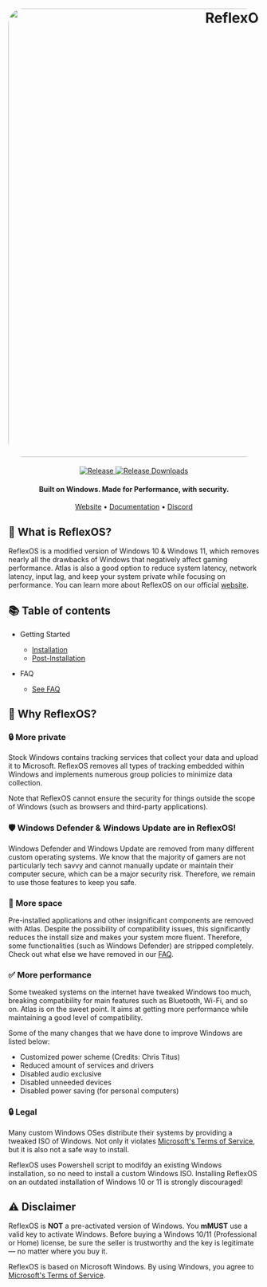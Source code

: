 <h1 align="center">
  <a href="http://reflexos.heo-systems.net"><img src="http://heo-systems.net/ReflexOS-Background.png" alt="ReflexOS" width="900" style="border-radius: 30px"></a>
</h1>
  <p align="center">
    <a href="https://github.com/Hamziee/ReflexOS/releases/latest">
      <img alt="Release" src="https://img.shields.io/github/release/Hamziee/ReflexOS?style=for-the-badge&color=1A91FF" />
    </a>
    <a href="https://github.com/Hamziee/ReflexOS/releases">
      <img alt="Release Downloads" src="https://img.shields.io/github/downloads/Hamziee/ReflexOS/total?style=for-the-badge&logo=github&color=1A91FF" />
    </a>
  </p>
<h4 align="center">Built on Windows. Made for Performance, with security.</h4>

<p align="center">
  <a href="https://reflexos.heo-systems.net/">Website</a>
  •
  <a href="https://reflexos.heo-systems.net/docs">Documentation</a>
  •
  <a href="https://discord.com" target="_blank">Discord</a>
</p>

## 🤔 **What is ReflexOS?**

ReflexOS is a modified version of Windows 10 & Windows 11, which removes nearly all the drawbacks of Windows that negatively affect gaming performance.
Atlas is also a good option to reduce system latency, network latency, input lag, and keep your system private while focusing on performance.
You can learn more about ReflexOS on our official [website](https://reflexos.heo-systems.net).

## 📚 **Table of contents**

- Getting Started
  - [Installation](https://reflexos.heo-systems.net/)
  - [Post-Installation](https://reflexos.heo-systems.net/)

- FAQ
  - [See FAQ](https://reflexos.heo-systems.net/)

## 👀 **Why ReflexOS?**

### 🔒 More private
Stock Windows contains tracking services that collect your data and upload it to Microsoft.
ReflexOS removes all types of tracking embedded within Windows and implements numerous group policies to minimize data collection. 

Note that ReflexOS cannot ensure the security for things outside the scope of Windows (such as browsers and third-party applications).

### 🛡️ Windows Defender & Windows Update are in ReflexOS!
Windows Defender and Windows Update are removed from many different custom operating systems. We know that the majority of gamers are not particularly tech savvy and cannot manually update or maintain their computer secure, which can be a major security risk. Therefore, we remain to use those features to keep you safe.

### 🚀 More space
Pre-installed applications and other insignificant components are removed with Atlas. Despite the possibility of compatibility issues, this significantly reduces the install size and makes your system more fluent. Therefore, some functionalities (such as Windows Defender) are stripped completely.
Check out what else we have removed in our [FAQ](https://docs.atlasos.net/troubleshooting/removed-features).

### ✅ More performance
Some tweaked systems on the internet have tweaked Windows too much, breaking compatibility for main features such as Bluetooth, Wi-Fi, and so on.
Atlas is on the sweet point. It aims at getting more performance while maintaining a good level of compatibility.

Some of the many changes that we have done to improve Windows are listed below:
- Customized power scheme (Credits: Chris Titus)
- Reduced amount of services and drivers
- Disabled audio exclusive
- Disabled unneeded devices
- Disabled power saving (for personal computers)

### 🔒 Legal
Many custom Windows OSes distribute their systems by providing a tweaked ISO of Windows. Not only it violates [Microsoft's Terms of Service](https://www.microsoft.com/en-us/Useterms/Retail/Windows/10/UseTerms_Retail_Windows_10_English.htm), but it is also not a safe way to install.

ReflexOS uses Powershell script to modifdy an existing Windows installation, so no need to install a custom Windows ISO. Installing ReflexOS on an outdated installation of Windows 10 or 11 is strongly discouraged!

## ⚠️ Disclaimer
ReflexOS is **NOT** a pre-activated version of Windows. You **mMUST** use a valid key to activate Windows. Before buying a Windows 10/11 (Professional or Home) license, be sure the seller is trustworthy and the key is legitimate — no matter where you buy it.

ReflexOS is based on Microsoft Windows. By using Windows, you agree to [Microsoft's Terms of Service](https://www.microsoft.com/en-us/Useterms/Retail/Windows/10/UseTerms_Retail_Windows_10_English.htm).